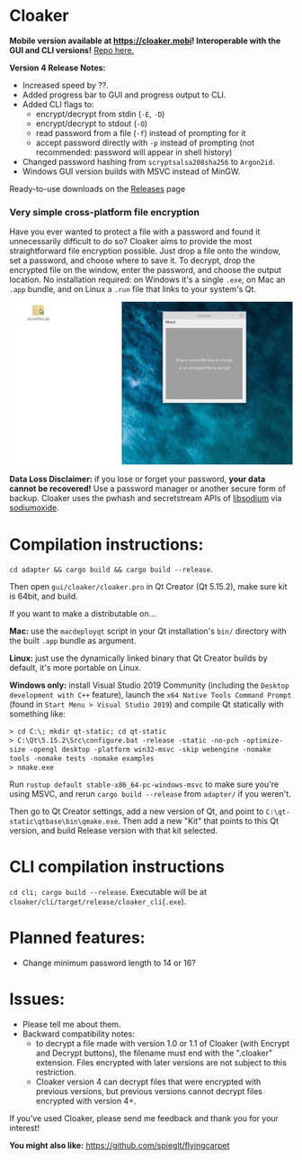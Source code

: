 # Cloaker

**Mobile version available at https://cloaker.mobi! Interoperable with the GUI and CLI versions!** [Repo here.](https://github.com/spieglt/CloakerMobile)

**Version 4 Release Notes:**
- Increased speed by ??.
- Added progress bar to GUI and progress output to CLI.
- Added CLI flags to:
    - encrypt/decrypt from stdin (`-E`, `-D`)
    - encrypt/decrypt to stdout (`-O`)
    - read password from a file (`-f`) instead of prompting for it
    - accept password directly with `-p` instead of prompting (not recommended: password will appear in shell history)
- Changed password hashing from `scryptsalsa208sha256` to `Argon2id`.
- Windows GUI version builds with MSVC instead of MinGW.

Ready-to-use downloads on the [Releases](https://github.com/spieglt/Cloaker/releases) page

### Very simple cross-platform file encryption

Have you ever wanted to protect a file with a password and found it unnecessarily difficult to do so? Cloaker aims to provide the most straightforward file encryption possible. Just drop a file onto the window, set a password, and choose where to save it. To decrypt, drop the encrypted file on the window, enter the password, and choose the output location. No installation required: on Windows it's a single `.exe`, on Mac an `.app` bundle, and on Linux a `.run` file that links to your system's Qt.

![Demo](demo.gif)

**Data Loss Disclaimer:** if you lose or forget your password, **your data cannot be recovered!** Use a password manager or another secure form of backup. Cloaker uses the pwhash and secretstream APIs of [libsodium](https://github.com/jedisct1/libsodium) via [sodiumoxide](https://github.com/sodiumoxide/sodiumoxide).

# Compilation instructions:
`cd adapter && cargo build && cargo build --release`. 

Then open `gui/cloaker/cloaker.pro` in Qt Creator (Qt 5.15.2), make sure kit is 64bit, and build.

If you want to make a distributable on... 

**Mac:** use the `macdeployqt` script in your Qt installation's `bin/` directory with the built `.app` bundle as argument.

**Linux:** just use the dynamically linked binary that Qt Creator builds by default, it's more portable on Linux.

**Windows only:** install Visual Studio 2019 Community (including the `Desktop development with C++` feature), launch the `x64 Native Tools Command Prompt` (found in `Start Menu > Visual Studio 2019`) and compile Qt statically with something like:
```
> cd C:\; mkdir qt-static; cd qt-static
> C:\Qt\5.15.2\Src\configure.bat -release -static -no-pch -optimize-size -opengl desktop -platform win32-msvc -skip webengine -nomake tools -nomake tests -nomake examples
> nmake.exe
```
Run `rustup default stable-x86_64-pc-windows-msvc` to make sure you're using MSVC, and rerun `cargo build --release` from `adapter/` if you weren't.

Then go to Qt Creator settings, add a new version of Qt, and point to `C:\qt-static\qtbase\bin\qmake.exe`. Then add a new "Kit" that points to this Qt version, and build Release version with that kit selected.

# CLI compilation instructions
`cd cli; cargo build --release`. Executable will be at `cloaker/cli/target/release/cloaker_cli`(`.exe`).

# Planned features:
- Change minimum password length to 14 or 16?

# Issues:
- Please tell me about them.
- Backward compatibility notes:
    - to decrypt a file made with version 1.0 or 1.1 of Cloaker (with Encrypt and Decrypt buttons), the filename must end with the ".cloaker" extension. Files encrypted with later versions are not subject to this restriction.
    - Cloaker version 4 can decrypt files that were encrypted with previous versions, but previous versions cannot decrypt files encrypted with version 4+.

If you've used Cloaker, please send me feedback and thank you for your interest!

**You might also like:** https://github.com/spieglt/flyingcarpet

